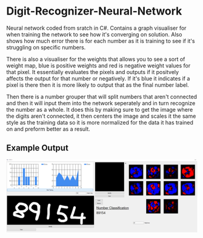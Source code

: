 # Digit-Recognizer-Neural-Network
Neural network coded from sratch in C#. Contains a graph visualiser for when training the network to see how it's converging on solution. Also shows how much error there is for each number as it is training to see if it's struggling on specific numbers. 

There is also a visualiser for the weights that allows you to see a sort of weight map, blue is positive weights and red is negative weight values for that pixel. It essentially evaluates the pixels and outputs if it positvely affects the output for that number or negatively. If it's blue it indicates if a pixel is there then it is more likely to output that as the final number label.

Then there is a number grouper that will split numbers that aren't connected and then it will input them into the network seperately and in turn recognize the number as a whole. It does this by making sure to get the image where the digits aren't connected, it then centers the image and scales it the same style as the training data so it is more normalized for the data it has trained on and preform better as a result.




## Example Output
![Example](/readmeImages/snapshot.png)
